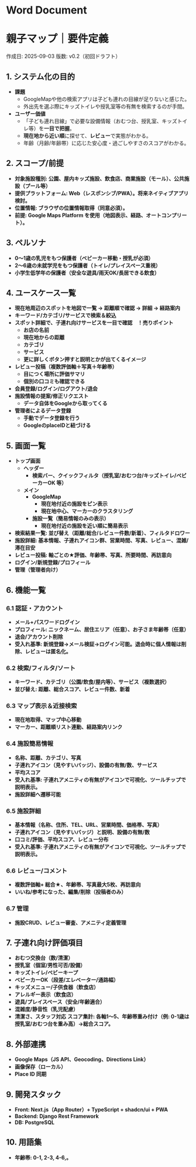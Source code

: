 # Word Document

# **親子マップ｜要件定義**


作成日: 2025-09-03
版数: v0.2（初回ドラフト）

## **1. システム化の目的**

- **課題**
  - GoogleMapや他の検索アプリは子ども連れの目線が足りないと感じた。
  - 外出先を選ぶ際にキッズトイレや授乳室等の有無を検索するのが手間。
- **ユーザー価値**
  - 「子ども連れ目線」で必要な設備情報（おむつ台、授乳室、キッズトイレ等）を**一目で把握**。
  - **現在地から近い順**に探せて、**レビュー**で実態がわかる。
  - 年齢（月齢/年齢帯）に応じた安心度・過ごしやすさのスコアがわかる。

## **2. スコープ/前提**

- **対象施設種別: 公園、屋内キッズ施設、飲食店、商業施設（モール）、公共施設（プール等）**
- **提供プラットフォーム: Web（レスポンシブ/PWA）。将来ネイティブアプリ検討。**
- **位置情報: ブラウザの位置情報取得（同意必須）。**
- **前提: Google Maps Platform を使用（地図表示、経路、オートコンプリート）。**

## **3. ペルソナ**

- **0〜1歳の乳児をもつ保護者（ベビーカー移動・授乳が必須）**
- **2〜6歳の未就学児をもつ保護者（トイレ/プレイスペース重視）**
- **小学生低学年の保護者（安全な遊具/雨天OK/長居できる飲食）**

## **4. ユースケース一覧**

- **現在地周辺のスポットを地図で一覧 → 距離順で確認 → 詳細 → 経路案内**
- **キーワード/カテゴリ/****サービス****で検索＆絞込**
- **スポット詳細で、子連れ向けサービスを一目で確認　！売りポイント**
  - **お店の名前**
  - **現在地からの距離**
  - **カテゴリ**
  - **サービス**
  - **更に詳しくボタン押すと説明とかが出てくるイメージ**
- **レビュー投稿（複数評価軸＋写真＋年齢帯）**
  - **目につく場所に評価サマリ**
  - **個別の口コミも確認できる**
- **会員登録/ログイン/ログアウト/退会**
- **施設情報の提案/修正リクエスト**
  - **データ自体をGoogleから取ってくる**
- **管理者によるデータ登録**
  - **手動でデータ登録を行う**
  - **GoogleのplaceIDと紐づける**

## **5. 画面一覧**

- **トップ画面**
  - **ヘッダー**
    - **検索バー、クイックフィルタ（授乳室/おむつ台/キッズトイレ/ベビーカーOK 等）**
  - **メイン**
    - **GoogleMap**
      - **現在地付近の施設をピン表示**
      - **現在地中心、マーカーのクラスタリング**
    - **施設一覧（簡易情報のみの表示）**
      - **現在地付近の施設を近い順に簡易表示**
- **検索結果一覧: 並び替え（距離/総合/レビュー件数/新着）、フィルタドロワー**
- **施設詳細: 基本情報、子連れアイコン群、営業時間、写真、レビュー、混雑/滞在目安**
- **レビュー投稿: 軸ごとの★評価、年齢帯、写真、所要時間、再訪意向**
- **ログイン/新規登録/プロフィール**
- **管理（管理者向け）**

## **6. 機能一覧**

### **6.1 認証・アカウント**

- **メール+パスワードログイン**
- **プロフィール: ニックネーム、居住エリア（任意）、お子さま年齢帯（任意）**
- **退会/アカウント削除**
- **受入れ基準: 新規登録→メール検証→ログイン可能。退会時に個人情報は削除、レビューは匿名化。**
### **6.2 検索/フィルタ/ソート**

- **キーワード、カテゴリ（公園/飲食/屋内等）、サービス（複数選択）**
- **並び替え: 距離、総合スコア、レビュー件数、新着**
### **6.3 マップ表示＆近接検索**

- **現在地取得、マップ中心移動**
- **マーカー、距離順リスト連動、経路案内リンク**
### **6.4 施設簡易情報**

- **名称、距離、カテゴリ、写真**
- **子連れアイコン（見やすいバッジ）、設備の有無/数、サービス**
- **平均スコア**
- **受入れ基準: 子連れアメニティの有無がアイコンで可視化、ツールチップで説明表示。**
- **施設詳細へ遷移可能**
### **6.5 施設詳細**

- **基本情報（名称、住所、TEL、URL、営業時間、価格帯、写真）**
- **子連れアイコン（見やすいバッジ）と説明、設備の有無/数**
- **口コミ/評価、平均スコア、レビュー分布**
- **受入れ基準: 子連れアメニティの有無がアイコンで可視化、ツールチップで説明表示。**
### **6.6 レビュー/コメント**

- **複数評価軸+ 総合★、年齢帯、写真最大5枚、再訪意向**
- **いいね/参考になった、編集/削除（投稿者のみ）**
### **6.7 管理**

- **施設CRUD、レビュー審査、アメニティ定義管理**

## **7. 子連れ向け評価項目**

- **おむつ交換台（数/清潔）**
- **授乳室（個室/男性可否/設備）**
- **キッズトイレ/ベビーキープ**
- **ベビーカーOK（段差/エレベーター/通路幅）**
- **キッズメニュー/子供食器（飲食店）**
- **アレルギー表示（飲食店）**
- **遊具/プレイスペース（安全/年齢適合）**
- **混雑度/静音性（乳児配慮）**
- **清潔さ、スタッフ対応**
**スコア集計: 各軸1〜5、年齢帯重み付け（例: 0-1歳は授乳室/おむつ台を重み高）→総合スコア。**


## **8. 外部連携**

- **Google Maps（JS API、Geocoding、Directions Link）**
- **画像保存（ローカル）**
- **Place ID 同期**
## **9. 開発スタック**

- **Front: Next.js（App Router）+ TypeScript + shadcn/ui + PWA**
- **Backend: Django Rest Framework**
- **DB: PostgreSQL**
## **10. 用語集**

- **年齢帯: 0-1, 2-3, 4-6,。**
